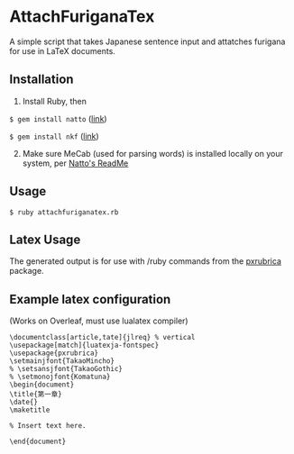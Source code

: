 # AttachFuriganaTex
A simple script that takes Japanese sentence input and attatches furigana for use in LaTeX documents.

## Installation
1. Install Ruby, then

`$ gem install natto` ([link](https://github.com/buruzaemon/natto))

`$ gem install nkf` ([link](https://github.com/ruby/nkf))

2. Make sure MeCab (used for parsing words) is installed locally on your system, per [Natto's ReadMe](https://github.com/buruzaemon/natto?tab=readme-ov-file#requirements)

## Usage

`$ ruby attachfuriganatex.rb`

## Latex Usage
The generated output is for use with /ruby commands from the [pxrubrica](https://github.com/zr-tex8r/PXrubrica) package.

## Example latex configuration
(Works on Overleaf, must use lualatex compiler)

```
\documentclass[article,tate]{jlreq} % vertical  
\usepackage[match]{luatexja-fontspec}
\usepackage{pxrubrica}
\setmainjfont{TakaoMincho}
% \setsansjfont{TakaoGothic}
% \setmonojfont{Komatuna}
\begin{document}
\title{第一章}
\date{}
\maketitle

% Insert text here.

\end{document}
```
